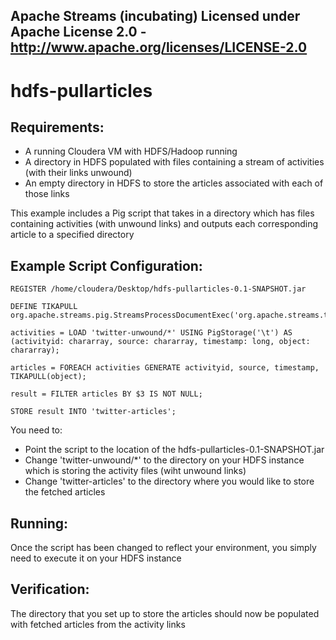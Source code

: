 Apache Streams (incubating)
Licensed under Apache License 2.0 - http://www.apache.org/licenses/LICENSE-2.0
--------------------------------------------------------------------------------

hdfs-pullarticles
==============================

Requirements:
-------------
 - A running Cloudera VM with HDFS/Hadoop running
 - A directory in HDFS populated with files containing a stream of activities (with their links unwound)
 - An empty directory in HDFS to store the articles associated with each of those links

This example includes a Pig script that takes in a directory which has files containing activities (with unwound links)
and outputs each corresponding article to a specified directory

Example Script Configuration:
----------------------

    REGISTER /home/cloudera/Desktop/hdfs-pullarticles-0.1-SNAPSHOT.jar

    DEFINE TIKAPULL org.apache.streams.pig.StreamsProcessDocumentExec('org.apache.streams.tika.TikaProcessor');

    activities = LOAD 'twitter-unwound/*' USING PigStorage('\t') AS (activityid: chararray, source: chararray, timestamp: long, object: chararray);

    articles = FOREACH activities GENERATE activityid, source, timestamp, TIKAPULL(object);

    result = FILTER articles BY $3 IS NOT NULL;

    STORE result INTO 'twitter-articles';

You need to:
 - Point the script to the location of the hdfs-pullarticles-0.1-SNAPSHOT.jar
 - Change 'twitter-unwound/*' to the directory on your HDFS instance which is storing the activity files (wiht unwound links)
 - Change 'twitter-articles' to the directory where you would like to store the fetched articles

Running:
--------

Once the script has been changed to reflect your environment, you simply need to execute it on your HDFS instance

Verification:
-------------
The directory that you set up to store the articles should now be populated with fetched articles from the activity links